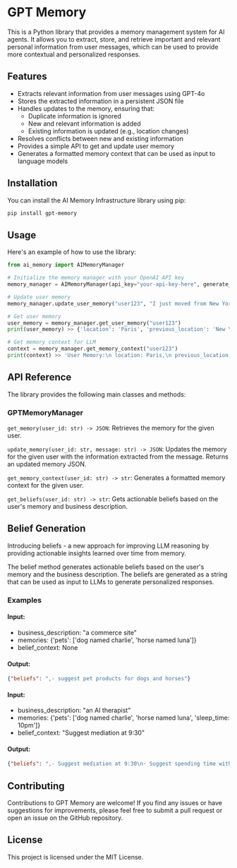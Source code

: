 # GPT Memory

This is a Python library that provides a memory management system for AI agents. It allows you to extract, store, and retrieve important and relevant personal information from user messages, which can be used to provide more contextual and personalized responses.

## Features

- Extracts relevant information from user messages using GPT-4o
- Stores the extracted information in a persistent JSON file
- Handles updates to the memory, ensuring that:
  - Duplicate information is ignored
  - New and relevant information is added
  - Existing information is updated (e.g., location changes)
- Resolves conflicts between new and existing information
- Provides a simple API to get and update user memory
- Generates a formatted memory context that can be used as input to language models

## Installation
You can install the AI Memory Infrastructure library using pip:

```bash
pip install gpt-memory
```

## Usage
Here's an example of how to use the library:

```python
from ai_memory import AIMemoryManager

# Initialize the memory manager with your OpenAI API key
memory_manager = AIMemoryManager(api_key="your-api-key-here", generate_beliefs=True, business_description="an AI therapist")

# Update user memory
memory_manager.update_user_memory("user123", "I just moved from New York to Paris for work.")

# Get user memory
user_memory = memory_manager.get_user_memory("user123")
print(user_memory) >> {'location': 'Paris', 'previous_location': 'New York'}

# Get memory context for LLM
context = memory_manager.get_memory_context("user123")
print(context) >> 'User Memory:\n location: Paris,\n previous_location: New York'
```

## API Reference
The library provides the following main classes and methods:

### GPTMemoryManager
`get_memory(user_id: str) -> JSON`: Retrieves the memory for the given user.

`update_memory(user_id: str, message: str) -> JSON`: Updates the memory for the given user with the information extracted from the message. Returns an updated memory JSON.

`get_memory_context(user_id: str) -> str`: Generates a formatted memory context for the given user.

`get_beliefs(user_id: str) -> str`: Gets actionable beliefs based on the user's memory and business description.

## Belief Generation
Introducing beliefs - a new approach for improving LLM reasoning by providing actionable insights learned over time from memory.

The belief method generates actionable beliefs based on the user's memory and the business description. The beliefs are generated as a string that can be used as input to LLMs to generate personalized responses.

### Examples
#### Input:
- business_description: "a commerce site"
- memories: {'pets': ['dog named charlie', 'horse named luna']}
- belief_context: None
#### Output:

```json
{"beliefs": ",- suggest pet products for dogs and horses"}
```

#### Input:

- business_description: "an AI therapist"
- memories: {'pets': ['dog named charlie', 'horse named luna', 'sleep_time: 10pm']}
- belief_context: "Suggest mediation at 9:30"
#### Output:

```json
{"beliefs": ",- Suggest mediation at 9:30\n- Suggest spending time with Charlie and Luna when user is sad"}
```

## Contributing
Contributions to GPT Memory are welcome! If you find any issues or have suggestions for improvements, please feel free to submit a pull request or open an issue on the GitHub repository.

## License
This project is licensed under the MIT License.
